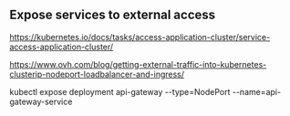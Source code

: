 ## Expose services to external access

https://kubernetes.io/docs/tasks/access-application-cluster/service-access-application-cluster/

https://www.ovh.com/blog/getting-external-traffic-into-kubernetes-clusterip-nodeport-loadbalancer-and-ingress/

kubectl expose deployment api-gateway --type=NodePort --name=api-gateway-service
